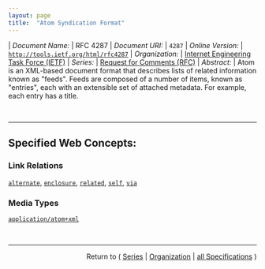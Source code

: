 ```yaml
---
layout: page
title:  "Atom Syndication Format"
---
```


| *Document Name:* | RFC 4287
| *Document URI:* | `4287`
| *Online Version:* | [`http://tools.ietf.org/html/rfc4287`](http://tools.ietf.org/html/rfc4287)
| *Organization:* | [Internet Engineering Task Force (IETF)](..  "List of specification series by this organization")
| *Series:* | [Request for Comments (RFC)](.  "List of specifications in this series")
| *Abstract:* | Atom is an XML-based document format that describes lists of related information known as "feeds". Feeds are composed of a number of items, known as "entries", each with an extensible set of attached metadata. For example, each entry has a title.

<br/>
<hr/>

## Specified Web Concepts:

### Link Relations

[`alternate`](/concepts/link-relation/alternate "The value &#34;alternate&#34; signifies that the IRI in the value of the href attribute identifies an alternate version of the resource described by the containing element."), [`enclosure`](/concepts/link-relation/enclosure "The value &#34;enclosure&#34; signifies that the IRI in the value of the href attribute identifies a related resource that is potentially large in size and might require special handling. For atom:link elements with rel=&#34;enclosure&#34;, the length attribute SHOULD be provided."), [`related`](/concepts/link-relation/related "The value &#34;related&#34; signifies that the IRI in the value of the href attribute identifies a resource related to the resource described by the containing element. For example, the feed for a site that discusses the performance of the search engine at &#34;http://search.example.com&#34; might contain, as a child of atom:feed: <link rel=&#34;related&#34; href=&#34;http://search.example.com/&#34;/> An identical link might appear as a child of any atom:entry whose content contains a discussion of that same search engine."), [`self`](/concepts/link-relation/self "The value &#34;self&#34; signifies that the IRI in the value of the href attribute identifies a resource equivalent to the containing element."), [`via`](/concepts/link-relation/via "The value &#34;via&#34; signifies that the IRI in the value of the href attribute identifies a resource that is the source of the information provided in the containing element.")

### Media Types

[`application/atom+xml`](/concepts/media-type/application/atom+xml "This specification describes two kinds of Atom Documents: Atom Feed Documents and Atom Entry Documents. Both kinds of Atom Documents are specified in terms of the XML Information Set, serialized as XML 1.0 and identified with the &#34;application/atom+xml&#34; media type. Atom Documents MUST be well-formed XML.")



<br/>
<hr/>

<p style="text-align: right">Return to ( <a href="./">Series</a> | <a href="../">Organization</a> | <a href="../../">all Specifications</a> )</p>